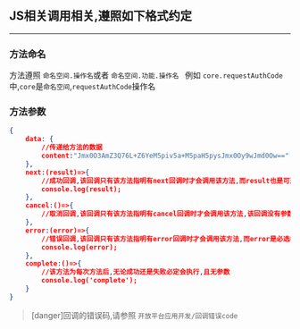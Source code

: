 
##  **JS相关调用相关,遵照如下格式约定**
***
### **方法命名**
方法遵照 `命名空间.操作名`或者 `命名空间.功能.操作名 `
例如 `core.requestAuthCode`中,`core`是`命名空间`,`requestAuthCode`操作名

### **方法参数**
```json
{
    data: {
        //传递给方法的数据
        content:"Jmx0O3AmZ3Q76L+Z6YeM5piv5a+M5paH5pysJmx0Oy9wJmd0Ow==" //传入的内容已进行base64编码
    },
    next:(result)=>{
        //成功回调,该回调只有该方法指明有next回调时才会调用该方法,而result也是可选参数,有些方法有,有些方法没有,result的格式,参考具体方法
        console.log(result);
    },
    cancel:()=>{
        //取消回调,该回调只有该方法指明有cancel回调时才会调用该方法,该回调没有参数
    },
    error:(error)=>{
        //错误回调,该回调只有该方法指明有error回调时才会调用该方法,而error是必选参数,所有方法均有,具体格式参照返回码说明
        console.log(error);
    },
    complete:()=>{
        //该方法为每次方法后,无论成功还是失败必定会执行,且无参数
        console.log('complete');
    }
}
```
>[danger]回调的错误码,请参照 `开放平台应用开发/回调错误code`



